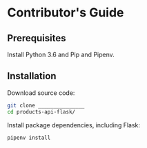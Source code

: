 # Contributor's Guide

## Prerequisites

Install Python 3.6 and Pip and Pipenv.

## Installation

Download source code:

```sh
git clone _______________
cd products-api-flask/
```

Install package dependencies, including Flask:

```sh
pipenv install
```
